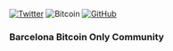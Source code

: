 [![Twitter](https://img.shields.io/badge/Twitter-%231DA1F2.svg?logo=Twitter&logoColor=white)](https://twitter.com/BcnBitcoinOnly)
![Bitcoin](https://img.shields.io/badge/Bitcoin-000?style=for-the-badge&logo=bitcoin&logoColor=white)
[![GitHub](https://img.shields.io/github/license/BcnBitcoinOnly/bbo-manifesto)](https://github.com/BcnBitcoinOnly/bbo-manifesto/blob/master/LICENSE)

### Barcelona Bitcoin Only Community
